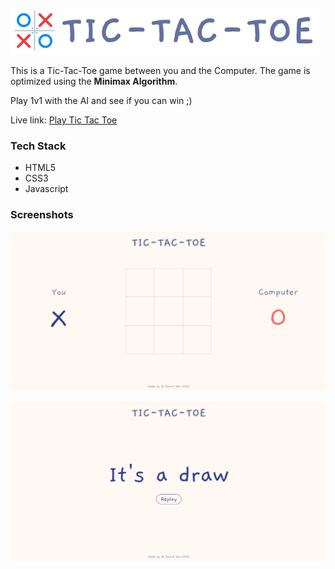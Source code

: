 ![Tic Tac Toe logo](./images/ttt-logo.png "Tic Tac Toe logo")

This is a Tic-Tac-Toe game between you and the Computer. The game is optimized using the **Minimax Algorithm**.

Play 1v1 with the AI and see if you can win ;)

Live link: [Play Tic Tac Toe](https://whyucode.github.io/tic-tac-toe/)

### Tech Stack

 - HTML5
 - CSS3
 - Javascript


### Screenshots

![Tic Tac Toe Homepage](./images/home.png "Tic Tac Toe Homepage")

![Tic Tac Toe Game Result](./images/result.png "Tic Tac Toe Game Result")
